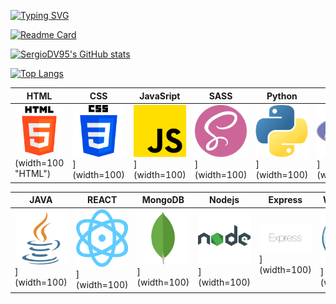 [![Typing SVG](https://readme-typing-svg.demolab.com?font=Fira+Code&pause=1600&color=4280F7&random=false&width=680&height=60&lines=%3Cp%3EHola+soy+Sergio+Daza%F0%9F%99%8B%E2%80%8D%E2%99%82%EF%B8%8F%3C%2Fp%3E;%3Cp%3EProgramador+Web+Full-Stack%F0%9F%92%BB%3C%2Fp%3E;%3Cp%3EConozco+m%C3%BAltiples+lenguajes+de+programaci%C3%B3n%F0%9F%98%8E%3C%2Fp%3E;%3Cp%3EUtilizo+varios+frameworks+y+librer%C3%ADas%F0%9F%93%96%3C%2Fp%3E;%3Cp%3EConstruyo+sitios+web+desde+simples+a+complejos%F0%9F%94%A7%3C%2Fp%3E)](https://git.io/typing-svg)

[![Readme Card](https://github-readme-stats.vercel.app/api/pin/?username=SergioDV95&repo=Polar_Ecommerce&bg_color=90,0C0E0D,07022F&text_color=FFFFFF)](https://github.com/SergioDV95/github-readme-stats)

[![SergioDV95's GitHub stats](https://github-readme-stats.vercel.app/api?username=SergioDV95&bg_color=90,0C0E0D,07022F&text_color=FFFFFF)](https://github.com/SergioDV95/github-readme-stats)

[![Top Langs](https://github-readme-stats.vercel.app/api/top-langs/?username=SergioDV95&langs_count=10&layout=compact&bg_color=90,0C0E0D,07022F&text_color=FFFFFF)](https://github.com/SergioDV95/github-readme-stats)

| HTML | CSS | JavaSript | SASS | Python | PHP | TypeScript |
|---|---|---|---|---|---|---|
| ![HTML](html-5_5968267.png)(width=100 "HTML") | ![CSS](css-3_5968242.png)](width=100) | ![JavaSript](js_5968292.png)](width=100) | ![SASS](sass_5968358.png)](width=100) | ![Python](python_5968350.png)](width=100) | ![PHP](php_5968332.png)](width=100) | ![TypeScript](typescript_5968381.png)](width=100) |

| JAVA | REACT | MongoDB | Nodejs | Express | WordPress | Mongoose |
|---|---|---|---|---|---|---|
| ![JAVA](java_5968282.png)](width=100) | ![REACT](orbit_11378693.png)](width=100) | ![MongoDB](mongodb_logo_icon_170943.png)](width=100) | ![Nodejs](node.png)](width=100) | ![Express](express.png)](width=100) | ![Express](WP.png)](width=100) | ![Mongoose](mongoose.png)](width=100) |
